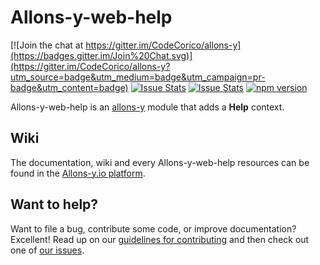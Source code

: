 # Allons-y-web-help

[![Join the chat at https://gitter.im/CodeCorico/allons-y](https://badges.gitter.im/Join%20Chat.svg)](https://gitter.im/CodeCorico/allons-y?utm_source=badge&utm_medium=badge&utm_campaign=pr-badge&utm_content=badge)
[![Issue Stats](http://issuestats.com/github/codecorico/allons-y-web-help/badge/issue)](http://issuestats.com/github/codecorico/allons-y)
[![Issue Stats](http://issuestats.com/github/codecorico/allons-y-web-help/badge/pr)](http://issuestats.com/github/codecorico/allons-y)
[![npm version](https://badge.fury.io/js/allons-y-web-help.svg)](https://badge.fury.io/js/allons-y-web-help)

Allons-y-web-help is an [allons-y](https://github.com/CodeCorico/allons-y) module that adds a **Help** context.

## Wiki

The documentation, wiki and every Allons-y-web-help resources can be found in the [Allons-y.io platform](https://allons-y.io).

## Want to help?

Want to file a bug, contribute some code, or improve documentation? Excellent! Read up on our [guidelines for contributing](CONTRIBUTING.md) and then check out one of [our issues](https://github.com/CodeCorico/allons-y-web-help/issues).
